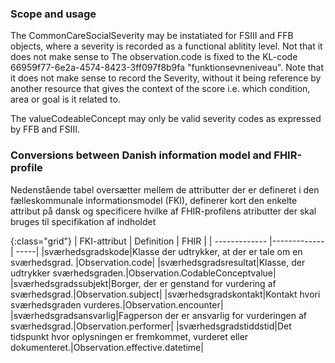 ### Scope and usage
The CommonCareSocialSeverity may be instatiated for FSIII and FFB objects, where a severity is recorded as a functional ablitity level. Not that it does not make sense to  The observation.code is fixed to the KL-code 66959f77-6e2a-4574-8423-3ff097f8b9fa "funktionsevneniveau". Note that it does not make sense to record the Severity, without it being reference by another resource that gives the context of the score i.e. which condition, area or goal is it related to.

The valueCodeableConcept may only be valid severity codes as expressed by FFB and FSIII.


### Conversions between Danish information model and FHIR-profile

Nedenstående tabel oversætter mellem de attributter der er defineret i den fælleskommunale informationsmodel (FKI), definerer kort den enkelte attribut på dansk og specificere hvilke af FHIR-profilens atributter der skal bruges til specifikation af indholdet

{:class="grid"}
|   FKI-attribut      | Definition        | FHIR  |
| ------------- |-------------| -----|
|sværhedsgradskode|Klasse der udtrykker, at der er tale om en sværhedsgrad. |Observation.code|
|sværhedsgradsresultat|Klasse, der udtrykker sværhedsgraden.|Observation.CodableConceptvalue|
|sværhedsgradssubjekt|Borger, der er genstand for vurdering af sværhedsgrad.|Observation.subject|
|sværhedsgradskontakt|Kontakt hvori sværhedsgraden vurderes.|Observation.encounter|
|sværhedsgradsansvarlig|Fagperson der er ansvarlig for vurderingen af sværhedsgrad.|Observation.performer|
|sværhedsgradstiddstid|Det tidspunkt hvor oplysningen er fremkommet, vurderet eller dokumenteret.|Observation.effective.datetime|